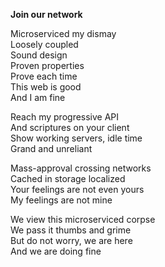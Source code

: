 <!--
title: Join our network
categories: poems, english
-->
**Join our network**


Microserviced my dismay  
Loosely coupled  
Sound design  
Proven properties  
Prove each time  
This web is good  
And I am fine  

Reach my progressive API  
And scriptures on your client  
Show working servers, idle time  
Grand and unreliant  

Mass-approval crossing networks  
Cached in storage localized  
Your feelings are not even yours  
My feelings are not mine  

We view this microserviced corpse  
We pass it thumbs and grime  
But do not worry, we are here  
And we are doing fine  
